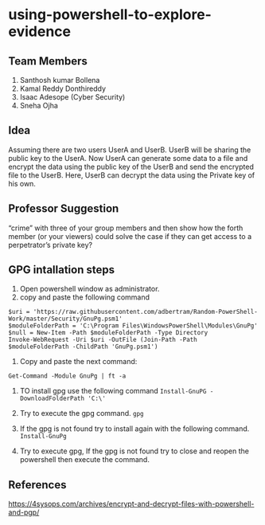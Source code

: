 # using-powershell-to-explore-evidence

## Team Members
 1. Santhosh kumar Bollena
 1. Kamal Reddy Donthireddy
 1. Isaac Adesope (Cyber Security)
 1. Sneha Ojha
 
## Idea
Assuming there are two users UserA and UserB. UserB will be sharing the public key to the UserA. Now UserA can generate some data to a file and encrypt the data using the public key of the UserB and send the encrypted file to the UserB. Here, UserB can decrypt the data using the Private key of his own.

## Professor Suggestion

“crime” with three of your group members and then show how the forth member (or your viewers) could solve the case if they can get access to a perpetrator’s private key?

## GPG intallation steps

1. Open powershell window as administrator.
1. copy and paste the following command
 ``` 
 $uri = 'https://raw.githubusercontent.com/adbertram/Random-PowerShell-Work/master/Security/GnuPg.psm1'
$moduleFolderPath = 'C:\Program Files\WindowsPowerShell\Modules\GnuPg'
$null = New-Item -Path $moduleFolderPath -Type Directory
Invoke-WebRequest -Uri $uri -OutFile (Join-Path -Path $moduleFolderPath -ChildPath 'GnuPg.psm1')
```
1. Copy and paste the next command:

``` Get-Command -Module GnuPg | ft -a ```

1. TO install gpg use the following command
``` Install-GnuPG -DownloadFolderPath 'C:\' ```

1. Try to execute the gpg command.
``` gpg ```

1. If the gpg is not found try to install again with the following command.
``` Install-GnuPg ```

1. Try to execute gpg, If the gpg is not found try to close and reopen the powershell then execute the command.

## References

https://4sysops.com/archives/encrypt-and-decrypt-files-with-powershell-and-pgp/
